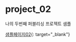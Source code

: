 # project_02
나의 두번째 퍼블리싱 프로젝트 샘플

[샘플페이지02](https://jinsol.github.io/project_02/){: target="_blank"}

